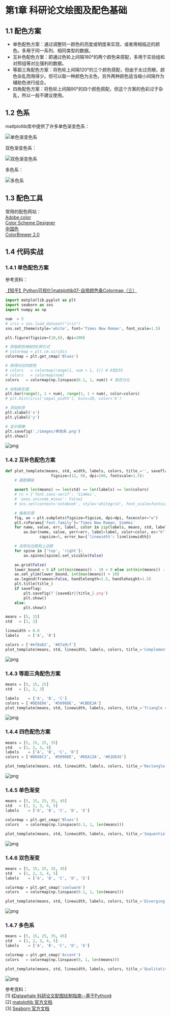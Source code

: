 # 第1章 科研论文绘图及配色基础

## 1.1 配色方案
- 单色配色方案：通过调整同一颜色的亮度或明度来实现，或者用相临近的颜色。多用于同一系列、相同类型的数据。
- 互补色配色方案：即通过色轮上间隔180°的两个颜色来搭配，多用于实验组和对照组等对比强利的数据。
- 等距三角配色方案：将色轮上间隔120°的三个颜色搭配，但由于太过亮眼，颜色杂乱而用得少。但可以取一种颜色为主色，另外两种颜色适当缩小间隔作为辅助色进行组合。
- 四角配色方案：将色轮上间隔90°的四个颜色搭配，但这个方案的色彩过于杂乱，所以一般不建议使用。

## 1.2 色系
matlplotlib库中提供了许多单色渐变色系：

![单色渐变色系](./images/Sequential_colormaps.png)

双色渐变色系：

![双色渐变色系](./images/Diverging_colormaps.png)

多色系：

![多色系](./images/Qualitative_colormaps.png)

## 1.3 配色工具
常用的配色网站：<br>
[Adobe color](https://color.adobe.com/zh/create/color-wheel)<br>
[Color Scheme Designer](https://www.chinavid.com/color.html)<br>
[中国色](http://zhongguose.com/) <br>
[ColorBrewer 2.0](https://colorbrewer2.org/#type=sequential&scheme=OrRd&n=3)


## 1.4 代码实战

### 1.4.1 单色配色方案

参考资料：

[【知乎】Python可视化|matplotlib07-自带颜色条Colormap（三）](https://zhuanlan.zhihu.com/p/158871093)


```python
import matplotlib.pyplot as plt
import seaborn as sns
import numpy as np

num  = 5
# iris = sns.load_dataset("iris")
sns.set_theme(style='white', font='Times New Roman', font_scale=1.5)

plt.figure(figsize=(10,6), dpi=200)

# 获取颜色映射的2种方式
# colormap = plt.cm.viridis
colormap = plt.get_cmap('Blues')

# 获得对应的颜色
# colors   = colormap(range(1, num + 1, 1)) # 0到255
# colors   = colormap(num)
colors   = colormap(np.linspace(0.1, 1, num)) # 按百分比

# 绘制条形图
plt.bar(range(1, 1 + num), range(1, 1 + num), color=colors)
# plt.hist(iris['sepal_width'], bins=10, color='b')

# 添加标签
plt.xlabel('x')
plt.ylabel('y')

# 显示图像
plt.savefig('./images/单色系.png')
plt.show()
```


    
![png](%E7%AC%AC1%E7%AB%A0%20%E7%A7%91%E7%A0%94%E8%AE%BA%E6%96%87%E7%BB%98%E5%9B%BE%E5%8F%8A%E9%85%8D%E8%89%B2%E5%9F%BA%E7%A1%80_files/%E7%AC%AC1%E7%AB%A0%20%E7%A7%91%E7%A0%94%E8%AE%BA%E6%96%87%E7%BB%98%E5%9B%BE%E5%8F%8A%E9%85%8D%E8%89%B2%E5%9F%BA%E7%A1%80_1_0.png)
    


### 1.4.2 互补色配色方案


```python
def plot_template(means, std, width, labels, colors, title_='', saveflag=False, savedir='./images/',
                    figsize=(12, 9), dpi=100, fontscale=1.5):
    # 画图模板

    assert len(means) == len(std) == len(labels) == len(colors)
    # rc = {'font.sans-serif': 'SimHei',
    # 'axes.unicode_minus': False}
    # sns.set(context='notebook', style='whitegrid', font_scale=fontscale, rc=rc)

    # 画条形图
    fig, ax = plt.subplots(figsize=figsize, dpi=dpi, facecolor="w")
    plt.rcParams['font.family']='Times New Roman, SimHei'
    for name, value, err, label, color in zip(labels, means, std, labels, colors):
        ax.bar(name, value, yerr=err, label=label, color=color, ec="k", lw=linewidth,
               capsize=5, error_kw={'linewidth': linelinewidth})

    # 去除右边框和上边框
    for spine in ['top', 'right']:
        ax.spines[spine].set_visible(False)

    ax.grid(False)
    lower_bound = 0 if int(min(means)) - 10 < 0 else int(min(means)) - 10
    ax.set_ylim(lower_bound, int(max(means)) + 10)
    ax.legend(frameon=False, handlelength=1.5, handleheight=1.5)
    plt.title(title_)
    if saveflag:
        plt.savefig(f'{savedir}{title_}.png')
        plt.show()
    else:
        plt.show()

```


```python
means = [5, 15]
std   = [1, 2]

linewidth = 0.8
labels    = ['A', 'B']

colors = ['#ef8a62', '#67a9cf']
plot_template(means, std, linewidth, labels, colors, title_='Complementary colormap', saveflag=True)
```


    
![png](%E7%AC%AC1%E7%AB%A0%20%E7%A7%91%E7%A0%94%E8%AE%BA%E6%96%87%E7%BB%98%E5%9B%BE%E5%8F%8A%E9%85%8D%E8%89%B2%E5%9F%BA%E7%A1%80_files/%E7%AC%AC1%E7%AB%A0%20%E7%A7%91%E7%A0%94%E8%AE%BA%E6%96%87%E7%BB%98%E5%9B%BE%E5%8F%8A%E9%85%8D%E8%89%B2%E5%9F%BA%E7%A1%80_4_0.png)
    


### 1.4.3 等距三角配色方案


```python
means = [5, 15, 25]
std   = [1, 2, 3]

labels    = ['A', 'B', 'C']
colors = ['#DE6E66', '#5096DE', '#CBDE3A']
plot_template(means, std, linewidth, labels, colors, title_='Triangle colormap', saveflag=True)
```


    
![png](%E7%AC%AC1%E7%AB%A0%20%E7%A7%91%E7%A0%94%E8%AE%BA%E6%96%87%E7%BB%98%E5%9B%BE%E5%8F%8A%E9%85%8D%E8%89%B2%E5%9F%BA%E7%A1%80_files/%E7%AC%AC1%E7%AB%A0%20%E7%A7%91%E7%A0%94%E8%AE%BA%E6%96%87%E7%BB%98%E5%9B%BE%E5%8F%8A%E9%85%8D%E8%89%B2%E5%9F%BA%E7%A1%80_6_0.png)
    


### 1.4.4 四色配色方案


```python
means = [5, 15, 25, 35]
std   = [1, 2, 3, 4]
labels    = ['A', 'B', 'C', 'D']
colors = ['#DE66C2', '#5096DE', '#DEA13A', '#61DE45']

plot_template(means, std, linewidth, labels, colors, title_='Rectangle colormap', saveflag=True)
```


    
![png](%E7%AC%AC1%E7%AB%A0%20%E7%A7%91%E7%A0%94%E8%AE%BA%E6%96%87%E7%BB%98%E5%9B%BE%E5%8F%8A%E9%85%8D%E8%89%B2%E5%9F%BA%E7%A1%80_files/%E7%AC%AC1%E7%AB%A0%20%E7%A7%91%E7%A0%94%E8%AE%BA%E6%96%87%E7%BB%98%E5%9B%BE%E5%8F%8A%E9%85%8D%E8%89%B2%E5%9F%BA%E7%A1%80_8_0.png)
    


### 1.4.5 单色渐变



```python
means = [5, 15, 25, 35, 45]
std   = [1, 2, 3, 4, 5]
labels    = ['A', 'B', 'C', 'D', 'E']

colormap = plt.get_cmap('Blues')
colors   = colormap(np.linspace(0.1, 1, len(means)))

plot_template(means, std, linewidth, labels, colors, title_='Sequential colormap', saveflag=True)
```


    
![png](%E7%AC%AC1%E7%AB%A0%20%E7%A7%91%E7%A0%94%E8%AE%BA%E6%96%87%E7%BB%98%E5%9B%BE%E5%8F%8A%E9%85%8D%E8%89%B2%E5%9F%BA%E7%A1%80_files/%E7%AC%AC1%E7%AB%A0%20%E7%A7%91%E7%A0%94%E8%AE%BA%E6%96%87%E7%BB%98%E5%9B%BE%E5%8F%8A%E9%85%8D%E8%89%B2%E5%9F%BA%E7%A1%80_10_0.png)
    


### 1.4.6 双色渐变



```python
means = [5, 15, 25, 35, 45]
std   = [1, 2, 3, 4, 5]
labels    = ['A', 'B', 'C', 'D', 'E']

colormap = plt.get_cmap('coolwarm')
colors   = colormap(np.linspace(0.1, 1, len(means)))

plot_template(means, std, linewidth, labels, colors, title_='Diverging colormap', saveflag=True)
```


    
![png](%E7%AC%AC1%E7%AB%A0%20%E7%A7%91%E7%A0%94%E8%AE%BA%E6%96%87%E7%BB%98%E5%9B%BE%E5%8F%8A%E9%85%8D%E8%89%B2%E5%9F%BA%E7%A1%80_files/%E7%AC%AC1%E7%AB%A0%20%E7%A7%91%E7%A0%94%E8%AE%BA%E6%96%87%E7%BB%98%E5%9B%BE%E5%8F%8A%E9%85%8D%E8%89%B2%E5%9F%BA%E7%A1%80_12_0.png)
    


### 1.4.7 多色系



```python
means = [5, 15, 25, 35, 45]
std   = [1, 2, 3, 4, 5]
labels    = ['A', 'B', 'C', 'D', 'E']

colormap = plt.get_cmap('Accent')
colors   = colormap(np.linspace(0, 1, len(means)))

plot_template(means, std, linewidth, labels, colors, title_='Qualitative colormap', saveflag=True)
```


    
![png](%E7%AC%AC1%E7%AB%A0%20%E7%A7%91%E7%A0%94%E8%AE%BA%E6%96%87%E7%BB%98%E5%9B%BE%E5%8F%8A%E9%85%8D%E8%89%B2%E5%9F%BA%E7%A1%80_files/%E7%AC%AC1%E7%AB%A0%20%E7%A7%91%E7%A0%94%E8%AE%BA%E6%96%87%E7%BB%98%E5%9B%BE%E5%8F%8A%E9%85%8D%E8%89%B2%E5%9F%BA%E7%A1%80_14_0.png)
    


参考资料：<br>
[1] [《Datawhale 科研论文配图绘制指南--基于Python》](https://github.com/datawhalechina/paper-chart-tutorial)<br>
[2] [matplotlib 官方文档](https://matplotlib.org/stable/tutorials/index) <br>
[3] [Seaborn 官方文档](https://seaborn.pydata.org/) <br>
